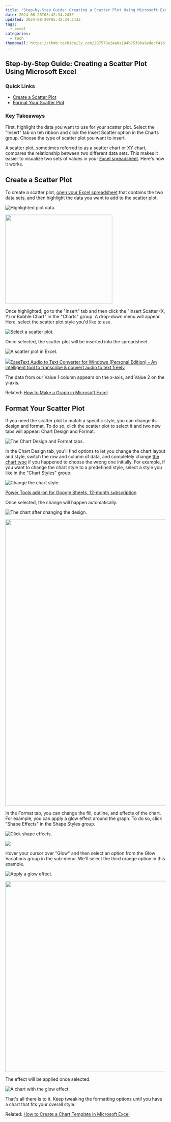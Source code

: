 ```yaml
---
title: "Step-by-Step Guide: Creating a Scatter Plot Using Microsoft Excel"
date: 2024-08-28T05:42:34.243Z
updated: 2024-08-29T05:42:34.243Z
tags:
  - excel
categories:
  - tech
thumbnail: https://thmb.techidaily.com/207578e24a0a184b7539ba9edecf41bf44046bb6668830fc6d1ed96db57dfa6c.png
---
```


## Step-by-Step Guide: Creating a Scatter Plot Using Microsoft Excel

### Quick Links

* [Create a Scatter Plot](https://some-skills.techidaily.com/2024-approved-transforming-patient-reach-top-fb-med-ad-tactics/)
* [Format Your Scatter Plot](https://win-blog.techidaily.com/1722988859700-no-charge-fixes-for-call-of-duty-black-ops-cold-war-beating-the-chilling-glitch/)

### Key Takeaways

 First, highlight the data you want to use for your scatter plot. Select the "Insert" tab on teh ribbon and click the Insert Scatter option in the Charts group. Choose the type of scatter plot you want to insert.

 A scatter plot, sometimes referred to as a scatter chart or XY chart, compares the relationship between two different data sets. This makes it easier to visualize two sets of values in your [Excel spreadsheet](https://android-frp.techidaily.com/how-to-bypass-frp-on-samsung-galaxy-a54-5g-by-drfone-android/). Here's how it works.

##  Create a Scatter Plot

 To create a scatter plot, [open your Excel spreadsheet](https://ai-vdieo-software.techidaily.com/updated-beyond-quik-exploring-the-best-pc-video-editing-software-for-gopro-users/) that contains the two data sets, and then highlight the data you want to add to the scatter plot.

![Highlighted plot data.](https://static1.howtogeekimages.com/wordpress/wp-content/uploads/2022/05/Highlighted-plot-data..png) 

<!-- affiliate ads begin -->
<a href="https://aligracehair.sjv.io/c/5597632/2087264/19272" target="_top" id="2087264"><img src="//a.impactradius-go.com/display-ad/19272-2087264" border="0" alt="" width="336" height="280"/></a><img height="0" width="0" src="https://imp.pxf.io/i/5597632/2087264/19272" style="position:absolute;visibility:hidden;" border="0" />
<!-- affiliate ads end -->
 Once highlighted, go to the "Insert" tab and then click the "Insert Scatter (X, Y) or Bubble Chart" in the "Charts" group. A drop-down menu will appear. Here, select the scatter plot style you'd like to use.

![Select a scatter plot.](https://static1.howtogeekimages.com/wordpress/wp-content/uploads/2022/05/Select-a-scatter-plot..png) 

 Once selected, the scatter plot will be inserted into the spreadsheet.

![A scatter plot in Excel.](https://static1.howtogeekimages.com/wordpress/wp-content/uploads/2022/05/A-scatter-plot-in-Excel..png) 

<!-- affiliate ads begin -->
<a href="https://secure.2checkout.com/order/checkout.php?PRODS=40203538&QTY=1&AFFILIATE=108875&CART=1"><img src="https://secure.avangate.com/images/merchant/cc4b82e826b52ec41c810301548e8f48/products/audio-to-text-transcription-software.png" border="0">EaseText Audio to Text Converter for Windows (Personal Edition) - An intelligent tool to transcribe & convert audio to text freely </a>
<!-- affiliate ads end -->
 The data from our Value 1 column appears on the x-axis, and Value 2 on the y-axis.

Related: [How to Make a Graph in Microsoft Excel](https://technical-tips.techidaily.com/top-techniques-for-enhancing-photo-quality-on-your-ios-device/) 

##  Format Your Scatter Plot

 If you need the scatter plot to match a specific style, you can change its design and format. To do so, click the scatter plot to select it and two new tabs will appear: Chart Design and Format.

![The Chart Design and Format tabs.](https://static1.howtogeekimages.com/wordpress/wp-content/uploads/2022/05/The-Chart-Design-and-Format-tabs..png) 

 In the Chart Design tab, you'll find options to let you change the chart layout and style, switch the row and column of data, and completely change [the chart type](https://android-transfer.techidaily.com/in-2024-tips-of-transferring-messages-from-xiaomi-13t-pro-to-iphone-1415-drfone-by-drfone-transfer-from-android-transfer-from-android/) if you happened to choose the wrong one initially. For example, if you want to change the chart style to a predefined style, select a style you like in the "Chart Styles" group.

![Change the chart style.](https://static1.howtogeekimages.com/wordpress/wp-content/uploads/2022/09/Change-the-chart-style..png) 

<!-- affiliate ads begin -->
<a href="https://secure.2checkout.com/order/checkout.php?PRODS=4721564&QTY=1&AFFILIATE=108875&CART=1">Power Tools add-on for Google Sheets, 12-month subscription</a>
<!-- affiliate ads end -->
 Once selected, the change will happen automatically.

![The chart after changing the design.](https://static1.howtogeekimages.com/wordpress/wp-content/uploads/2022/09/The-chart-after-changing-the-design..png) 

<!-- affiliate ads begin -->
<a href="https://ursime.pxf.io/c/5597632/2048972/16384" target="_top" id="2048972"><img src="//a.impactradius-go.com/display-ad/16384-2048972" border="0" alt="" width="1200" height="900"/></a><img height="0" width="0" src="https://imp.pxf.io/i/5597632/2048972/16384" style="position:absolute;visibility:hidden;" border="0" />
<!-- affiliate ads end -->
 In the Format tab, you can change the fill, outline, and effects of the chart. For example, you can apply a glow effect around the graph. To do so, click "Shape Effects" in the Shape Styles group.

![Click shape effects.](https://static1.howtogeekimages.com/wordpress/wp-content/uploads/2022/09/Click-shape-effects..png) 

<!-- affiliate ads begin -->
<a href="https://shop.copernic.com/order/checkout.php?PRODS=41033101&QTY=1&AFFILIATE=108875&CART=1"><img src="https://secure.2checkout.com/images/merchant/8d30aa96e72440759f74bd2306c1fa3d/Copernic-2023-Affiliate-728x90-Elite.png" border="0"></a>
<!-- affiliate ads end -->
 Hover your cursor over "Glow" and then select an option from the Glow Variations group in the sub-menu. We'll select the third orange option in this example.

![Apply a glow effect.](https://static1.howtogeekimages.com/wordpress/wp-content/uploads/2022/09/Apply-a-glow-effect..png) 

<!-- affiliate ads begin -->
<a href="https://appsumo.8odi.net/c/5597632/2082535/7443" target="_top" id="2082535"><img src="//a.impactradius-go.com/display-ad/7443-2082535" border="0" alt="" width="1200" height="600"/></a><img height="0" width="0" src="https://appsumo.8odi.net/i/5597632/2082535/7443" style="position:absolute;visibility:hidden;" border="0" />
<!-- affiliate ads end -->
 The effect will be applied once selected.

![A chart with the glow effect.](https://static1.howtogeekimages.com/wordpress/wp-content/uploads/2022/09/A-chart-with-the-glow-effect..png) 

 That's all there is to it. Keep tweaking the formatting options until you have a chart that fits your overall style.

Related: [How to Create a Chart Template in Microsoft Excel](https://bypass-frp.techidaily.com/in-2024-5-quick-methods-to-bypass-itel-p40plus-frp-by-drfone-android/)

<ins class="adsbygoogle"
     style="display:block"
     data-ad-format="autorelaxed"
     data-ad-client="ca-pub-7571918770474297"
     data-ad-slot="1223367746"></ins>



<ins class="adsbygoogle"
     style="display:block"
     data-ad-client="ca-pub-7571918770474297"
     data-ad-slot="8358498916"
     data-ad-format="auto"
     data-full-width-responsive="true"></ins>


